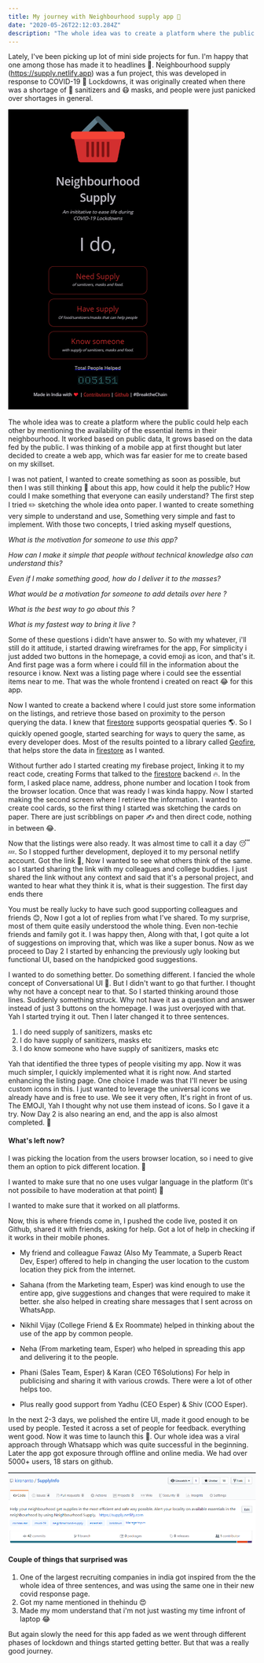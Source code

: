 ```yaml
---
title: My journey with Neighbourhood supply app 🚢
date: "2020-05-26T22:12:03.284Z"
description: "The whole idea was to create a platform where the public could help each other by mentioning the availability of the essential items in their neighbourhood. It worked based on public data, It grows based on the data fed by the public"
---
```

Lately, I've been picking up lot of mini side projects for fun. I'm happy that one among those has made it to headlines 🎉. Neighbourhood supply (https://supply.netlify.app) was a fun project, this was developed in response to COVID-19 🦠 Lockdowns, it was originally created when there was a shortage of 🧼 sanitizers and 😷 masks, and people were just panicked over shortages in general. 

![Neighbourhood supply](./supply.png)

The whole idea was to create a platform where the public could help each other by mentioning the availability of the essential items in their neighbourhood. It worked based on public data, It grows based on the data fed by the public. I was thinking of a mobile app at first thought but later decided to create a web app, which was far easier for me to create based on my skillset. 

I was not patient, I wanted to create something as soon as possible, but then I was still thinking 🤔 about this app, how could it help the public? How could I make something that everyone can easily understand? The first step I tried ✏️ sketching the whole idea onto paper. I wanted to create something very simple to understand and use, Something very simple and fast to implement. With those two concepts, I tried asking myself questions, 

*What is the motivation for someone to use this app?*

*How can I make it simple that people without technical knowledge also can understand this?*

*Even if I make something good, how do I deliver it to the masses?*

*What would be a motivation for someone to add details over here ?*

*What is the best way to go about this ?*

*What is my fastest way to bring it live ?*

Some of these questions i didn't have answer to. So with my whatever, i'll still do it attitude, i started drawing wireframes for the app,  For simplicity i just added two buttons in the homepage, a covid emoji as icon, and that's it. And first page was a form where i could fill in the information about the resource i know. Next was a listing page where i could see the essential items near to me. That was the whole frontend i created on react 😂 for this app.  

Now I wanted to create a backend where I could just store some information on the listings, and retrieve those based on proximity to the person querying the data. I knew that [firestore](https://firebase.google.com/docs/firestore) supports geospatial queries 🌎. So I quickly opened google, started searching for ways to query the same, as every developer does. Most of the results pointed to a library called [Geofire](https://www.npmjs.com/package/geofire), that helps store the data in [firestore](https://firebase.google.com/docs/firestore) as I wanted.

Without further ado I started creating my firebase project, linking it to my react code, creating Forms that talked to the [firestore](https://firebase.google.com/docs/firestore) backend 🔥. In the form, I asked place name, address, phone number and location I took from the browser location. Once that was ready I was kinda happy. Now I started making the second screen where I retrieve the information. I wanted to create cool cards, so the first thing I started was sketching the cards on paper. There are just scribblings on paper ✍️ and then direct code, nothing in between 😂. 

Now that the listings were also ready. It was almost time to call it a day 😴💤. So I stopped further development, deployed it to my personal netlify account. Got the link 🔗, Now I wanted to see what others think of the same. so I started sharing the link with my colleagues and college buddies. I just shared the link without any context and said that it's a personal project, and wanted to hear what they think it is, what is their suggestion. The first day ends there

You must be really lucky to have such good supporting colleagues and friends 😊, Now I got a lot of replies from what I've shared. To my surprise, most of them quite easily understood the whole thing. Even non-techie friends and family got it. I was happy then, Along with that, I got quite a lot of suggestions on improving that, which was like a super bonus. Now as we proceed to Day 2 I started by enhancing the previously ugly looking but functional UI, based on the handpicked good suggestions.

I wanted to do something better. Do something different. I fancied the whole concept of Conversational UI 💬. But I didn't want to go that further. I thought why not have a concept near to that. So I started thinking around those lines. Suddenly something struck. Why not have it as a question and answer instead of just 3 buttons on the homepage. I was just overjoyed with that. Yah I started trying it out. Then I later changed it to three sentences.

1. I do need supply of sanitizers, masks etc
2. I do have supply of sanitizers, masks etc
3. I do know someone who have supply of sanitizers, masks etc

Yah that identified the three types of people visiting my app. Now it was much simpler, I quickly implemented what it is right now. And started enhancing the listing page. One choice I made was that I'll never be using custom icons in this. I just wanted to leverage the universal icons we already have and is free to use. We see it very often, It's right in front of us. The EMOJI, Yah I thought why not use them instead of icons. So I gave it a try. Now Day 2 is also nearing an end, and the app is also almost completed. 🤏

#### What's left now?

I was picking the location from the users browser location, so i need to give them an option to pick different location. 📍 

I wanted to make sure that no one uses vulgar language in the platform (It's not possibile to have moderation at that point) 🥴

I wanted to make sure that it worked on all platforms.  

Now, this is where friends come in, I pushed the code live, posted it on Github, shared it with friends, asking for help. Got a lot of help in checking if it works in their mobile phones. 

-  My friend and colleague Fawaz (Also My Teammate, a Superb React Dev, Esper) offered to help in changing the user location to the custom location they pick from the internet. 

- Sahana (from the Marketing team, Esper) was kind enough to use the entire app, give suggestions and changes that were required to make it better. she also helped in creating share messages that I sent across on WhatsApp. 

- Nikhil Vijay (College Friend & Ex Roommate) helped in thinking about the use of the app by common people. 

- Neha (From marketing team, Esper) who helped in spreading this app and delivering it to the people. 

- Phani (Sales Team, Esper) & Karan (CEO T6Solutions) For help in publicising and sharing it with various crowds. There were a lot of other helps too. 
- Plus really good support from Yadhu (CEO Esper) & Shiv (COO Esper). 

In the next 2-3 days, we polished the entire UI, made it good enough to be used by people. Tested it across a set of people for feedback. everything went good. Now it was time to launch this 🚀. 
Our whole idea was a viral approach through Whatsapp which was quite successful in the beginning. Later the app got exposure through offline and online media. We had over 5000+ users, 18 stars on github.

![Github stars](./github.png)

#### Couple of things that surprised was

1. One of the largest recruiting companies in india got inspired from the the whole idea of three sentences, and was using the same one in their new covid response page. 
2. Got my name mentioned in thehindu 😍
3. Made my mom understand that i'm not just wasting my time infront of laptop 😂

But again slowly the need for this app faded as we went through different phases of lockdown and things started getting better. But that was a really good journey. 
